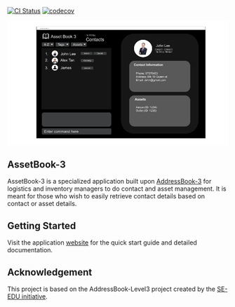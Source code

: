 [![CI Status](https://github.com/AY2324S2-CS2103T-W12-3/tp/workflows/Java%20CI/badge.svg)](https://github.com/AY2324S2-CS2103T-W12-3/tp/actions)
[![codecov](https://codecov.io/gh/AY2324S2-CS2103T-W12-3/tp/graph/badge.svg?token=ZAZ8O2FN70)](https://codecov.io/gh/AY2324S2-CS2103T-W12-3/tp)

![Ui](docs/images/Ui.png)

## AssetBook-3

AssetBook-3 is a specialized application built upon [AddressBook-3](https://github.com/se-edu/addressbook-level3) for logistics and inventory managers to do contact and asset management. 
It is meant for those who wish to easily retrieve contact details based on contact or asset details.

## Getting Started

Visit the application [website](https://ay2324s2-cs2103t-w12-3.github.io/tp/) for the quick start guide and detailed documentation.

## Acknowledgement

This project is based on the AddressBook-Level3 project created by the [SE-EDU initiative](https://se-education.org).
